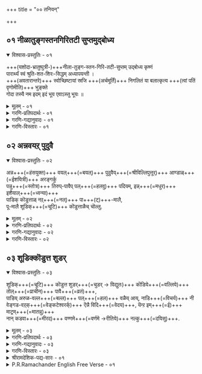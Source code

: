 +++
title = "०० तनियन्"

+++

## ०१ नीळातुङ्गस्तनगिरितटी सुप्तमुद्बोध्य

<details open><summary>विश्वास-प्रस्तुतिः - ०१</summary>

+++(यशोदा-भ्रातुष्पुत्री-)+++नीला-तुङ्ग-स्तन-गिरि-तटी-सुप्तम् उद्बोध्य कृष्णं  
पारार्थ्यं स्वं श्रुति-शत-शिरः-सिद्धम् अध्यापयन्ती ।  
+++(अवतारान्तरे)+++ स्वोच्छिष्टायां स्रजि +++(अर्चमूर्तिं)+++ निगलितं या बलात्कृत्य +++(त्वां पतिं वृणोमीति)+++ भुङ्क्ते  
गोदा तस्यै नम इदम् इदं भूय एवाऽस्तु भूयः ॥
</details>

<details><summary>मूलम् - ०१</summary>

+++(यशोदा-भ्रातुष्पुत्री-)+++नीला-तुङ्ग-स्तन-गिरि-तटी-सुप्तम् उद्बोध्य कृष्णं  
पारार्थ्यं स्वं श्रुति-शत-शिरः-सिद्धम् अध्यापयन्ती ।  
+++(अवतारान्तरे)+++ स्वोच्छिष्टायां स्रजि +++(अर्चमूर्तिं)+++ निगलितं या बलात्कृत्य +++(त्वां पतिं वृणोमीति)+++ भुङ्क्ते  
गोदा तस्यै नम इदम् इदं भूय एवाऽस्तु भूयः ॥
</details>

<details><summary>गरणि-प्रतिपदार्थः - ०१</summary>

या गोदा= याव गोदादेवियु, स्व=तन्न, उच्छिष्टायाम्=उच्छिष्टवाद, स्रजि=हूविन मालॆयल्लि, निगळितं=कट्टल्पट्ट, नीळा=नीळादेवियम् तुङ्ग=उन्नतवाद, स्तन=मॊलॆगळॆम्ब, गिरि=बॆट्टगळ, तटी=तप्पलिनल्लि, सुप्तम्=मलगिरुव, कृष्णम्=कृष्णनन्नु, बलात्कृत्य= बलवन्तदिन्द, उद्बोध्य=ऎच्चरगॊळिसि, श्रुतिशत=नूरारु श्रुतिगळिन्द, शिरसिद्धम्=ज्ञानसिद्धवाद, स्वम्=तन्न, पारार्थ्यम्=पारतन्त्र्यवन्नु, अध्यापयन्ती=बोधिसिदळो, \(मत्तु\) भुङ्क्ते=अनुभविसिदळो, तस्यै=आकॆगॆ, भूयः एव भूयः=मत्तॆ मत्तॆयू, इदम् इदम्=ई ई, नमः=नमस्कार, अस्तु=आगिरलि\(स्वम्=तन्न \(कृष्णन\), पारार्थ्यम्=परमत्ववन्नु, अध्यापयन्ती=तिळिसिदळो-हीगॆ ऒब्ब महनीयर अर्थ विवरणॆ इदॆ.\)
</details>

<details><summary>गरणि-गद्यानुवादः - ०१</summary>

याव गोदादेवियु तन्न उच्छिष्टवाद हूविन मालॆयल्लि कट्टल्पट्ट नीळादेविय उन्नतवाद मॊलॆगळॆम्ब बॆट्टगळ तप्पलिनल्लि मलगिरुव, कृष्णनन्नु बलवन्तदिन्द ऎच्चरगॊळिसि नूरारु श्रुतिगळिन्द ज्ञानसिद्धवाद तन्न पारतन्त्र्यवन्नु\(कृष्णन पारम्यवन्नु\) बोधिसिदळो मत्तु अवनन्नु अनुभविसिदळो आकॆगॆ मत्तॆ मत्तॆयू ई ई नमस्कारगळु.\(१\)
</details>

<details><summary>गरणि-विस्तारः - ०१</summary>

ई तनियन्नु श्रीवैष्णव आचार्यरल्लि ऒब्बराद श्रीरङ्गराज भट्टार्य ऎम्बवरु करुणिसिद्दु. इवरिगॆ पराशरभट्ट ऎम्ब बिरुदित्तु. गोदादेवि रचिसिद तिरुप्पावै कृतियन्ने सङ्ग्रहिसि इदरल्लि अडगिसिरुवुदु इदर वैशिष्ट्य.

“गोदा” ऎम्बुदु दक्षिणभारतद स्त्रीयरल्लि इनिदाद हॆसरु. त्रेतायुगदल्लि जनक महाराजनिगॆ यागभूमियल्लि अयोनिजॆयागि दॊरॆत सीतादेविय हागॆये, श्रीविल्लिपुत्तूरिनल्लि स्वामि वटपत्रशायिय देवालयदल्लि सेवॆ माडुत्तिद्द विष्णुचित्त\(अथवा पॆरियाऴ्वार\)रिगॆ गोदादेवियू अयोनिजॆयागि अवर तुलसी वनदल्लि लभिसिदळु. “गोदा”ऎन्दरॆ “भूमि कॊट्टवळु” ऎन्दू, निडिदाद सुन्दरवाद तलॆगूदलु उळ्ळवळु”ऎन्दू अर्थवागुत्तदॆ.

२

कलियुगादि ९८र नळसंवत्सरद आषाढमासद पुब्बा नक्षत्रदन्दु विष्णुचित्तरु तम्म हूदोटदल्लि ऒन्दु तुलसीपातियल्लि सुन्दरवाद हॆण्णु मगुवन्नु कण्डरु. भगवन्तने आ मगुवन्नु तमगॆ कॊट्टरॆन्दु आनन्दिसि, अदन्नु बहळ वात्सल्यदिन्द सलहुत्ता बन्दरु. अवळे गोदा. बॆळॆयुत्त बॆळॆयुत्त अवळु अनुपम सुन्दरियादळु. तनगॆ श्रीमन्नारायणने पतियागबेकॆन्दु बाल्यदिन्दलू भाविसिद्दळु. तम्म साकु तन्दॆ वटपत्रस्वामिय सेवॆ माडुत्तिरुवुदन्नु गमनिसि, हूविन मालॆगळन्नु स्वामिगागि कट्टिकॊडुवुदरल्लि तम्म तन्दॆगॆ नॆरवागतॊडगिदळु. बहळ आदरदिन्द हूमालॆगळन्नु कट्टुत्तिद्दद्दल्लदॆ, ताने अदन्नु मॊदलु मुडिदु, कन्नडिय मुन्दॆ निन्तु, तन्न स्वामियाद वटपत्रशायिगॆ तानु तक्क वधुवाधेने, तन्नन्नु स्वामियु मॆच्चुवने ऎम्ब उत्कटवाद आशॆयिन्द, तन्न प्रतिबिम्बवन्ने नोडुत्त निल्लुवळु. अनन्तर आ हूविन मालॆयन्नु भगवन्तनिगॆ अर्पिसुवुदक्कागि अदन्नु चॆन्नागि सेरिसि इट्टुबिडुत्तिद्दळु. हीगॆ ऎष्टुदिन कळॆयितो\! ऒन्दुदिन, अवळु माडुत्तिद्द कॆलसवन्नु विष्णुचित्तरु कण्डु, मननॊन्दरु. प्रीतिय मगळन्नु दण्डिसलिल्ल. अदक्कॆ बदलागि, स्वामिगॆ अन्दु हूमालॆयन्नु समर्पिसलिल्ल. अन्दु रात्रि, अवर कनसिनल्लि स्वामित्य् प्रत्यक्षवागि, तनगॆ गोदॆयु मुडिदुकॊट्ट हूवे ऒप्पॆगॆयॆन्दू अदन्ने तनगॆ समर्पिसबेकॆन्दू तिळिसि अन्तर्धाननादनु. विष्णुचित्तरिगॆ भरिसलारदष्टु आश्चर्य-आनन्दवुण्टायितु. तन्न साकुमगळु भक्तिय प्रकर्षदिन्द भगवन्तनन्ने वशपडिसिकॊण्डिरुवळल्ला ऎन्दु बहळ आदरदिन्द अवळन्नु “आण्डाळ्”\(आळिदवळु\) ऎन्दु करॆदरु. गोदादेविय ई चर्यॆयिन्द अवळिगॆ “धूडि कॊडुत्त नाच्चियार्-ऎन्दरॆ “मुडिदुकॊट्ट हिरिमॆयवळु” ऎन्दू हॆसरायितु.

हीघॆ, गोदादेविगॆ यौवन प्राप्तवादाग, तानु वटपत्रस्स्वामियन्नदॆ बेरॆ यारन्नू मदुवॆयागॆनॆन्दु प्रतिज्ञॆ माडिदळु. आदरॆ, तन्न प्रतिज्ञॆयन्नु साधिसिकॊळ्ळलु एनु माडबेकु? तन्न साकुतन्दॆयने केळिदळु. तन्दॆ हेळिदनु- भागवतदल्लि ऒन्दु प्रसङ्गविदॆ. अदरल्लि व्रज कन्यॆयरु तमगॆ कृष्णने पतियागबेकॆन्दु बयसि, मार्गशिर मासदल्लि ऒन्दु व्रतवन्नु आचरिसि, कॄतकृत्यरादरु. कृष्णनन्ने पतियन्नागि पडॆदरु. अष्टु अवळिगॆ साकॆनिसितु. अवळू हागॆये, मार्गशिर मासद व्रतवन्नु नडसिदळु. गोदादेवि नडसिद आ व्रतवे “तिरु-पावै”- पवित्रवाद व्रत. अदर बगॆयन्ने ई कृति विवरिसुवुदु.

भगवन्तनिगॆ नित्यानुपायिनियागिरुव प्रकृतिमातॆ मूरु रूपगळल्लिरुवळॆन्दू श्रीदेवि, भूदेवि मत्तु नीळादेवि ऎम्बुदु आ मूरु रूपगळॆन्दू तिळीयलागिदॆ. सकल विभूति स्वरूपळु श्रीदेवि. सेवॆय सिरिवन्तिकॆ आकॆयदु. क्षमॆये मैवॆत्तवळु भूदेवि. नीळादेवि दयास्वरूपळु. दयॆयन्ने तन्न सौन्दर्यवन्नागि माडिकॊण्डिरुव ईकॆ भक्तर दोषगळन्नु कळॆदु अवर सद्गुणगळन्नु तन्न पतिदेवन मुन्दिरिसि अवरन्नु अनुग्रहिसुवन्तॆ माडुत्ताळॆ. इदु नीळादेविय हिरिमॆ.

३

भगवन्तन कृष्णावतारदल्लि नीळादेवियन्नु मदुवॆयाद कतॆ भागवतद्दु. नीळादेविगॆ “सत्यॆ”ऎम्बुदु मत्तॊन्दु हॆसरु. आकॆय तन्दॆ भीष्मकनॆम्ब राज. अवनल्लि एळु गूळिगळिद्दवु. ई एळु गूळिगळन्नु यारु ऒट्टिगॆ पळगिसि कट्टिहाकुत्तारो, अवनिगॆ तन्न मगळाद “सत्यॆ”यन्नु कॊट्टुमदुवॆ माडिकॊडुवुदागि फणतॊट्टिद्दनु. श्रीकृष्णनु अवुगळन्नु लीलाजालवागि हिडिदुकट्टिहाकि, सत्यॆयन्नु मदुवॆयादनु. आकॆये अमित दयावतियाद नीळादेवि. नीळादेविय मग्गुलल्लि मलगिद्द श्रीकृष्णनन्नु ऎच्चरगॊळिसि, गोदादेवियू अवळॊडनॆ बन्दिद्द कन्यॆयरू तम्म प्रार्थनॆगळन्नु सल्लिसि, इष्टार्थगळन्नु पडॆदु हेगॆ कृतार्थरादरु ऎम्बुदु तिरुप्पावैय विषय.

जीवन परतन्त्रनॆन्दू परमनाद सर्वेश्वरनाद भगवन्तन आश्रयद हॊरतु जीवनिगॆ गत्यन्तरविल्लवॆन्दू, भगवन्तनल्लि ऒन्दुगूडुवुदे जीवन मुख्य कार्यवॆन्दू अदे जीवनगुरियॆन्दू श्रुतिगळु तिळिसुत्तवॆ.
</details>

## ०२ अन्नवयऱ् पुदुवै

<details open><summary>विश्वास-प्रस्तुतिः - ०२</summary>

अन्न+++(=हंसयुक्त)+++ वयल्+++(=बयल्)+++ पुदुवैय्+++(=श्रीविल्लिपुत्तूर्)+++ आण्डाळ्+++(=ईशयित्री)+++ अरङ्गर्कु  
पन्नु+++(=स्तोत्र)+++ तिरुप्-पावैप् पल्+++(=हलवु)+++ पदियम्, इन्न्+++(=मधुर)+++ इशैयाल्+++(=ध्वन्या)+++  
पाडिक् कॊडुत्ताळ् नऱ्+++(=नल्)+++ पा+++(ट्)+++-मालै,  
पू-मालै शूडिक्+++(=चूटि)+++ कॊडुत्ताळैच् चॊल्लु.  
</details>

<details><summary>मूलम् - ०२</summary>

अन्न+++(=हंसयुक्त)+++ वयल्+++(=बयल्)+++ पुदुवैय्+++(=श्रीविल्लिपुत्तूर्)+++ आण्डाळ्+++(=ईशयित्री)+++ अरङ्गर्कु  
पन्नु+++(=स्तोत्र)+++ तिरुप्-पावैप् पल्+++(=हलवु)+++ पदियम्, इन्न्+++(=मधुर)+++ इशैयाल्+++(=ध्वन्या)+++  
पाडिक् कॊडुत्ताळ् नऱ्+++(=नल्)+++ पा+++(ट्)+++-मालै,  
पू-मालै शूडिक्+++(=चूटि)+++ कॊडुत्ताळैच् चॊल्लु.  
</details>

<details><summary>गरणि-प्रतिपदार्थः - ०२</summary>

अन्नम्=हंसगळिरुव, वयल्=बयलुगळु\(गद्दॆगळु\) उळ्ळ, पुदुवै=श्रीविल्लिपुत्तूरिनल्लि जनिसिद, आण्डाळ्=आण्डाळ् ऎम्ब\(पवित्रवाद\) हॆसरन्नुळ्ळवळू, पन्नु=स्तोत्र रूपद, तिरुप्पावै=तिरुप्पावै ऎम्बुदर, पल्=हलवु, पदियम्=पाशुरगळन्नु, इन्=इनिदाद, इशैयाल्=कण्ठदिन्द, पाडि=हाडि, अरङ्गऱ् कु=श्रीरङ्गनाथस्वामिगॆ, नल्=उत्तमवाद, पामालै=हाडिन मालॆयन्नु, कॊडुत्ताळ्=समर्पिसिदवळू, पू मालै=हूमालॆयन्नु, शूडि=\(मॊदलु तानु\) मुडिदु, कॊडुत्ताळै=\(भगवन्तनिगॆ\) अर्पिसिदवळू आद गोदादेवियन्नु, शॊल्लु=स्तुतिसु\(कॊण्डाडु\).
</details>

<details><summary>गरणि-गद्यानुवादः - ०२</summary>

हंसगळुळ्ळ बयलुगळुळ्ळ श्रीविल्लिपुत्तूरिनल्लि जनिसिद आण्डाळ् ऎम्ब पवित्रवाद हॆसरन्नुळ्ळवळू, स्तोत्ररूपद तिरुप्पावै ऎम्बुदर हलवु पाशुरगळन्नु इनिदाद कण्ठदिन्द हाडि श्रीरङ्गनाथस्वामिगॆ उत्तमवाद हाडिन मालॆयन्नु समर्पिसिदवळू, तानु मॊदलु मुडिद हूविन मालॆयन्नु भगवन्तनिगॆ अर्पिसिदवळू आद गोदादेवियन्नु स्तुतिसु\(कॊण्डाडु\).\(२\)
</details>

<details><summary>गरणि-विस्तारः - ०२</summary>

ई तनियन्नू, मुन्दिन तनियन्नू श्रीपुण्डरीकाक्ष अथवा उय्यर् कॊण्डार् ऎम्बवरु करुणिसिद्दु. इवुगळल्लि विषय वैविध्यतॆ कण्डुबरुत्तदॆ. आदरॆ वास्तवतॆगॆ याव रीतियल्लू भिन्नवल्ल. इदरल्लि श्रीरङ्गनाथस्वामिगॆ

४

स्तोत्र रूपदल्लि तिरुप्पावै ऎम्ब हलवु पाशुरगळन्नु रचिसि ताने मधुर कण्ठदिन्द हाडिदळॆन्दू तानु मुडिद हूमालॆयन्नु श्रीरङ्गनाथनिगॆ समर्पिसिदळॆन्दू हेळिदॆ. तिरुप्पावैयल्लिन स्तोत्रवॆल्ला श्रीकृष्णनिगॆ. हूमालॆय समर्पण श्रीविल्लिपुत्तूरिन वटपत्रशायिगॆ. आदरॆ गोदादेवि मदुवॆयादद्दु श्रीरङ्गद श्रीरङ्गनाथस्वामियन्नु. भगवन्तनन्नु भक्तियिन्द स्तुतिसि, अवनिगॆ प्रियवाद सेवॆ सल्लिसि अवनन्ने मदुवॆयाद महामहिमळु गोदादेवियॆन्दू अवळन्नु अनुकरिसि कृतार्थरागबेकॆन्दू हेळुत्तारॆ श्री उय्यर् कॊण्डर् पुण्डरीकाक्षरु.
</details>

## ०३ शूडिक्कॊडुत्त शुडर्

<details open><summary>विश्वास-प्रस्तुतिः - ०३</summary>

शूडिक्+++(=चूटि)+++ कॊडुत्त शुडर्+++(=चुडर् → विद्युतः)+++ कॊडिये+++(=वल्लिये)+++ तॊल्+++(=प्राचीन)+++ पावै+++(=व्रतं)+++,  
पाडिय् अरुळ-वल्ल+++(=बल्ल)+++ पल्+++(=हल)+++ वळैय् आय्, नाडि+++(=विचर्य)+++ नी  
वेङ्गड-वऱ्‌क्+++(=वेङ्कटेश्वरर्क्)+++ ऎन्नै विदि+++(=वेदय)+++, यॆन्ऱ इम्+++(=ई)+++ माट्रम्+++(=मातन्नु)+++  
नान् कडवा+++(=मीरद)+++ वण्णमे+++(=वर्णमे →रीतिये)+++ नल्कु+++(=दयिसु)+++.
</details>

<details><summary>मूलम् - ०३</summary>

शूडिक्+++(=चूटि)+++ कॊडुत्त शुडर्+++(=चुडर् → विद्युतः)+++ कॊडिये+++(=वल्लिये)+++ तॊल्+++(=प्राचीन)+++ पावै+++(=व्रतं)+++,  
पाडिय् अरुळ-वल्ल+++(=बल्ल)+++ पल्+++(=हल)+++ वळैय् आय्, नाडि+++(=विचर्य)+++ नी  
वेङ्गड-वऱ्‌क्+++(=वेङ्कटेश्वरर्क्)+++ ऎन्नै विदि+++(=वेदय)+++, यॆन्ऱ इम्+++(=ई)+++ माट्रम्+++(=मातन्नु)+++  
नान् कडवा+++(=मीरद)+++ वण्णमे+++(=वर्णमे →रीतिये)+++ नल्कु+++(=दयिसु)+++.
</details>

<details><summary>गरणि-प्रतिपदार्थः - ०३</summary>

शूडि=मुडिदु, कॊडुत्त=कॊट्ट, शुडर्=मिञ्चिन, कॊडिये=बळ्ळिये, तॊल्= बहु हळॆय कालद, पावै=व्रतवन्नु, अरुळवल्ल=कृपॆमाडबल्ल, पल्=हलवु, वळैयाय्=कैबळॆगळुळ्ळवळे, नी=नीनु, नाडि=विचार माडि, ऎन्नै=नन्नन्नु, वेङ्गडवऱ् कु=वॆङ्कटेश्वरनिगॆ, विदि=ऒप्पिसु, ऎन्ऱ=ऎम्ब, इम्=ई, माट्रम्=कॆच्चिन मातन्नु, नाम्=नावु, कडवा=मीरद, वण्णम्=रीतियल्लि, नल् हु=कृपॆमाडु.
</details>

<details><summary>गरणि-गद्यानुवादः - ०३</summary>

मुडिदुकॊट्ट मिञ्चिन बळ्ळिये, प्राचीनवाद व्रतवन्नु कृपॆमाडबल्ल कैबळॆगळुळ्ळवळे, नीनु विचार माडि “नन्नन्नु वॆङ्कटेश्वरनिगॆ ऒप्पिसु” ऎम्ब ई कॆच्चिन मातन्नु नावु मीरद रीतियल्लि कृपॆ माडु.\(३\)
</details>

<details><summary>गरणि-विस्तारः - ०३</summary>

मिञ्चिन बळ्ळियु कार्मोडवन्नु आश्रयिसुवुदु. कार्मुगिलिन नडुवॆये हुट्टि,अत्यल्प काल मिञ्चि हॊळॆदु, आमुगिलिनल्लिये अडगि होगुवुदु आ मिञ्चु. गोदादेविय जीवनवू मिञ्चिगॆ सरिसमवादद्दु. भगवन्तन आश्रयरूपवाद भगवत्सेवॆयल्लि हुट्टि बॆळॆदु, भगवन्तन निकट सम्बन्धवन्नु कोरि, अदक्कागि प्राचीनवाद व्रतवन्नाचरिसि, “नन्नन्नु वॆङ्कटेश्वरनिगे ऒप्पिसु. अवनन्ने नानु मदुवॆयागुवुदु” ऎम्ब तन्न प्रतिज्ञॆयन्नु तन्न साकु तन्दॆगॆ तिळिसिदळु. हागॆये, भगवन्तनन्ने कैहिडिदु, भगवन्तनल्ल् ऐक्यवादळु. तन्न प्रतिज्ञॆयन्नु हागॆ साधिसिकॊण्डळु. “महाभक्तॆयाद गोदादेविये, नीनु भगवन्तनन्नु प्रेमिसि अवनन्ने सेरिद हागॆ, नावू निन्न दारियन्नु हिडिदु निन्न कॆच्चन्नू निन्न अनन्यप्रेमवन्नू गळिसिकॊळ्ळुव हागॆ नमगॆ कृपॆमाडु” ऎन्दु उय्यर् कॊण्डर् हेळुत्तारॆ. भक्तर मार्गवन्नु अनुकरिसुवुदर फल इल्लिदॆ. वॆङ्कटेश्वरनू रङ्गनाथनू ऒन्दे ऎम्बुदन्नू इल्लि तिळिसलागिदॆ.
</details>

<details><summary>श्रीरामदेशिक-पद्य-सारः - ०१</summary>

या स्वयं भट्टनाथस्य  
सीतेव मिथिलेशितुः ।  
लब्धाऽभिवर्धिता चैव  
तां गोदां स्मर हे मनः ॥
</details>

<details><summary>P.R.Ramachander English Free Verse - ०१</summary>

This is a song which is a prelude to Thiruppavai and is generally termed as thaniyan or that which stands separately..

Andal from the swan filled Puduvai,  
Sang she, in her sweet voice,  
Several enchanting sweet odes,  
For being sung during,  
The worship and adulation of Pavai.  
They are but a garland to him,  
From her who wore them first,  
Before presenting them to Him.  
</details>
